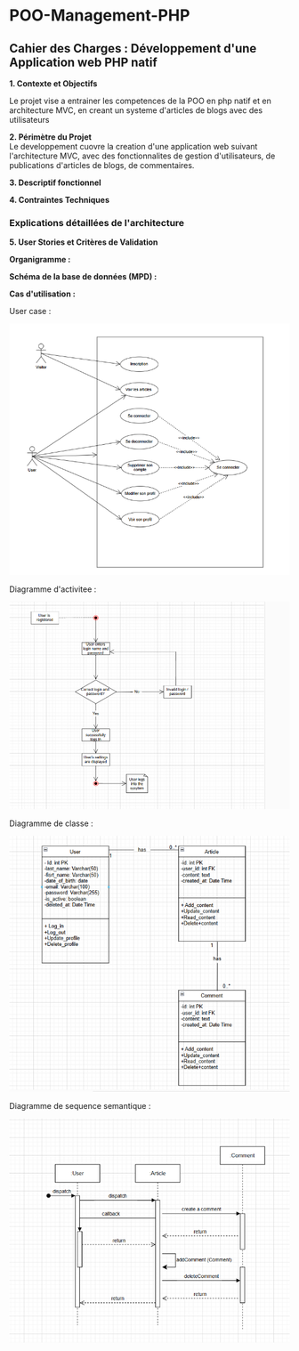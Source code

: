 # POO-Management-PHP

## Cahier des Charges : Développement d'une Application web PHP natif

<strong>1. Contexte et Objectifs</strong>
<p>Le projet vise a entrainer les competences de la POO en php natif et en architecture MVC, en creant un systeme d'articles de blogs avec des utilisateurs</p>

<strong>2. Périmètre du Projet</strong>
</br>
Le developpement cuovre la creation d'une application web suivant l'architecture MVC, avec des fonctionnalites de gestion d'utilisateurs, de publications d'articles de blogs, de commentaires.

<strong>3. Descriptif fonctionnel</strong>


<strong>4. Contraintes Techniques</strong>

### Explications détaillées de l'architecture

<strong>5. User Stories et Critères de Validation</strong>

<strong>Organigramme : </strong>

<strong>Schéma de la base de données (MPD) :</strong>

<strong>Cas d'utilisation
 : </strong>

 User case : 

![alt text](image-2.png)

 Diagramme d'activitee : 

 ![alt text](image-3.png)

Diagramme de classe : 

![alt text](image-4.png)

Diagramme de sequence semantique :

![alt text](image-5.png)
